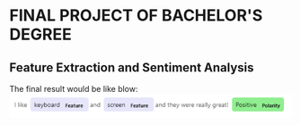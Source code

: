 
# FINAL PROJECT OF BACHELOR'S DEGREE
## Feature Extraction and Sentiment Analysis
The final result would be like blow:
![result.png](https://github.com/valiahmad/Software-Project/blob/master/result.PNG)
